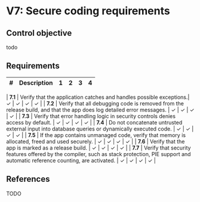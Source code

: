 # V7: Secure coding requirements

## Control objective

todo

## Requirements

| # | Description | 1 | 2 | 3 | 4 |
| --- | --- | --- | --- | --- | --- |

| **7.1** | Verify that the application catches and handles possible exceptions.| ✓ | ✓ | ✓ | ✓ |
| **7.2** | Verify that all debugging code is removed from the release build, and that the app does log detailed error messages. | ✓ | ✓ | ✓ | ✓ |
| **7.3** | Verify that error handling logic in security controls denies access by default. | ✓ | ✓ | ✓ | ✓ |
| **7.4** | Do not concatenate untrusted external input into database queries or dynamically executed code. | ✓ | ✓ | ✓ | ✓ |
| **7.5** | If the app contains unmanaged code, verify that memory is allocated, freed and used securely.  | ✓ | ✓ | ✓ | ✓ | 
| **7.6** | Verify that the app is marked as a release build. | ✓ | ✓ | ✓ | ✓ |
| **7.7** | Verify that security features offered by the compiler, such as stack protection, PIE support and automatic reference counting, are activated. | ✓ | ✓ | ✓ | ✓ |

## References

TODO

